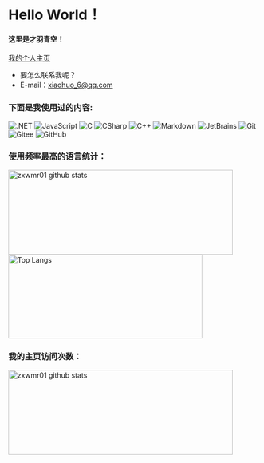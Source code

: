 # Hello World！
#### 这里是才羽青空！
<a href="http://www.zxwmr.top">我的个人主页</a>

- 要怎么联系我呢？
- E-mail：xiaohuo_6@qq.com

### 下面是我使用过的内容:

![.NET](https://img.shields.io/badge/-.NET-000000?style=flat&logo=.NET)
![JavaScript](https://img.shields.io/badge/-JavaScript-000000?style=flat&logo=JavaScript)
![C](https://img.shields.io/badge/-C-000000?style=flat&logo=C)
![CSharp](https://img.shields.io/badge/-CSharp-000000?style=flat&logo=csharp)
![C++](https://img.shields.io/badge/-C++-000000?style=flat&logo=cplusplus)
![Markdown](https://img.shields.io/badge/-Markdown-000000?style=flat&logo=Markdown)
![JetBrains](https://img.shields.io/badge/-JetBrains-000000?style=flat&logo=JetBrains)
![Git](https://img.shields.io/badge/-Git-000000?style=flat&logo=git)
![Gitee](https://img.shields.io/badge/-Gitee-000000?style=flat&logo=gitee)
![GitHub](https://img.shields.io/badge/-GitHub-000000?style=flat&logo=github)

### 使用频率最高的语言统计：

  <img align="center" src="https://github-readme-stats.vercel.app/api?username=zxwmr01&hide=prs&count_private=true&show_icons=true&theme=material-palenight" alt="zxwmr01 github stats" width="450px" height="170" /></a>
  <img align="center" src="https://github-readme-stats.vercel.app/api/top-langs/?username=zxwmr01&layout=compact&theme=material-palenight" alt="Top Langs" width="389px" height="168" /></a>

### 我的主页访问次数：

<img align="center" src="https://count.getloli.com/@zxwmr01?name=zxwmr01&theme=gelbooru-h&padding=7&offset=0&align=top&scale=1&pixelated=1&darkmode=auto" alt="zxwmr01 github stats" width="450px" height="170" /></a>
